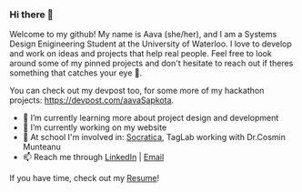 ### Hi there 👋

Welcome to my github! My name is Aava (she/her), and I am a Systems Design Enigineering Student at the University of Waterloo. I love to develop and work on ideas and projects that help real people. Feel free to look around some of my pinned projects and don't hesitate to reach out if theres something that catches your eye :eyes:. 

You can check out my devpost too, for some more of my hackathon projects: https://devpost.com/aavaSapkota. 

- 🌱 I’m currently learning more about project design and development
- 🔭 I’m currently working on my website
- 🏫 At school I'm involved in: [Socratica](https://www.socratica.info/), TagLab working with Dr.Cosmin Munteanu
- 📫 Reach me through [LinkedIn](https://www.linkedin.com/in/aava-sapkota/) | [Email](a4sapkot@uwaterloo.ca)

If you have time, check out my [Resume](https://drive.google.com/file/d/1Kjoz_hJv-OUsa8SGfn2a32GaBqzVhqiQ/view?usp=sharing)! 

<!--

**aavaSapkota/aavaSapkota** is a ✨ _special_ ✨ repository because its `README.md` (this file) appears on your GitHub profile.

Here are some ideas to get you started:

- 🔭 I’m currently working on ...
- 🌱 I’m currently learning ...
- 👯 I’m looking to collaborate on ...
- 🤔 I’m looking for help with ...
- 💬 Ask me about ...
- 📫 How to reach me: ...
- 😄 Pronouns: ...
- ⚡ Fun fact: ...
-->
